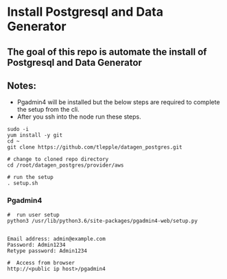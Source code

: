 # Install Postgresql and Data Generator

##  The goal of this repo is automate the install of Postgresql and Data Generator

## Notes:
*  Pgadmin4 will be installed but the below steps are required to complete the setup from the cli.
*  After you ssh into the node run these steps.

```
sudo -i
yum install -y git
cd ~
git clone https://github.com/tlepple/datagen_postgres.git

# change to cloned repo directory
cd /root/datagen_postgres/provider/aws

# run the setup
. setup.sh
```

### Pgadmin4

```
#  run user setup
python3 /usr/lib/python3.6/site-packages/pgadmin4-web/setup.py


Email address: admin@example.com 
Password: Admin1234
Retype password: Admin1234

#  Access from browser
http://<public ip host>/pgadmin4


